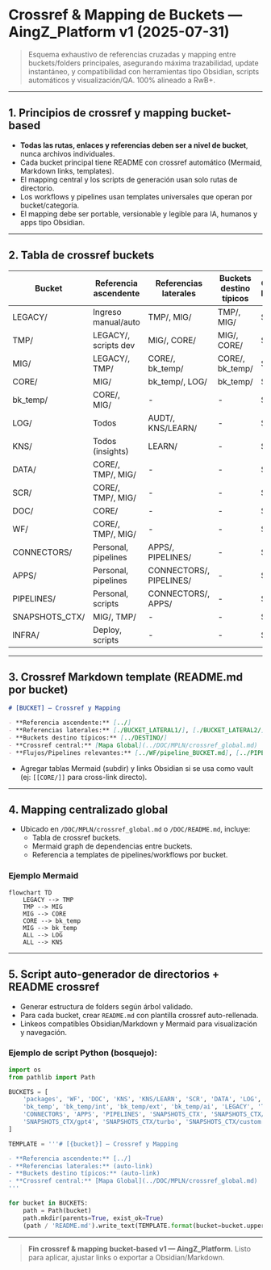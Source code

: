 # Crossref & Mapping de Buckets — AingZ\_Platform v1 (2025-07-31)

> Esquema exhaustivo de referencias cruzadas y mapping entre buckets/folders principales, asegurando máxima trazabilidad, update instantáneo, y compatibilidad con herramientas tipo Obsidian, scripts automáticos y visualización/QA. 100% alineado a RwB+.

---

## 1. Principios de crossref y mapping bucket-based

- **Todas las rutas, enlaces y referencias deben ser a nivel de bucket**, nunca archivos individuales.
- Cada bucket principal tiene README con crossref automático (Mermaid, Markdown links, templates).
- El mapping central y los scripts de generación usan solo rutas de directorio.
- Los workflows y pipelines usan templates universales que operan por bucket/categoría.
- El mapping debe ser portable, versionable y legible para IA, humanos y apps tipo Obsidian.

---

## 2. Tabla de crossref buckets

| Bucket          | Referencia ascendente | Referencias laterales   | Buckets destino típicos | Crossref README |
| --------------- | --------------------- | ----------------------- | ----------------------- | --------------- |
| LEGACY/         | Ingreso manual/auto   | TMP/, MIG/              | TMP/, MIG/              | Sí              |
| TMP/            | LEGACY/, scripts dev  | MIG/, CORE/             | MIG/, CORE/             | Sí              |
| MIG/            | LEGACY/, TMP/         | CORE/, bk_temp/          | CORE/, bk_temp/          | Sí              |
| CORE/           | MIG/                  | bk_temp/, LOG/           | bk_temp/                 | Sí              |
| bk_temp/         | CORE/, MIG/           | -                       | -                       | Sí              |
| LOG/            | Todos                 | AUDT/, KNS/LEARN/       | -                       | Sí              |
| KNS/            | Todos (insights)      | LEARN/                  | -                       | Sí              |
| DATA/           | CORE/, TMP/, MIG/     | -                       | -                       | Sí              |
| SCR/            | CORE/, TMP/, MIG/     | -                       | -                       | Sí              |
| DOC/            | CORE/                 | -                       | -                       | Sí              |
| WF/             | CORE/, TMP/, MIG/     | -                       | -                       | Sí              |
| CONNECTORS/     | Personal, pipelines   | APPS/, PIPELINES/       | -                       | Sí              |
| APPS/           | Personal, pipelines   | CONNECTORS/, PIPELINES/ | -                       | Sí              |
| PIPELINES/      | Personal, scripts     | CONNECTORS/, APPS/      | -                       | Sí              |
| SNAPSHOTS\_CTX/ | MIG/, TMP/            | -                       | -                       | Sí              |
| INFRA/          | Deploy, scripts       | -                       | -                       | Sí              |

---

## 3. Crossref Markdown template (README.md por bucket)

```markdown
# [BUCKET] — Crossref y Mapping

- **Referencia ascendente:** [../]
- **Referencias laterales:** [./BUCKET_LATERAL1/], [./BUCKET_LATERAL2/]
- **Buckets destino típicos:** [../DESTINO/]
- **Crossref central:** [Mapa Global](../DOC/MPLN/crossref_global.md)
- **Flujos/Pipelines relevantes:** [../WF/pipeline_BUCKET.md], [../PIPELINES/pipeline_BUCKET.md]
```

- Agregar tablas Mermaid (subdir) y links Obsidian si se usa como vault (ej: `[[CORE/]]` para cross-link directo).

---

## 4. Mapping centralizado global

- Ubicado en `/DOC/MPLN/crossref_global.md` o `/DOC/README.md`, incluye:
  - Tabla de crossref buckets.
  - Mermaid graph de dependencias entre buckets.
  - Referencia a templates de pipelines/workflows por bucket.

### Ejemplo Mermaid

```mermaid
flowchart TD
    LEGACY --> TMP
    TMP --> MIG
    MIG --> CORE
    CORE --> bk_temp
    MIG --> bk_temp
    ALL --> LOG
    ALL --> KNS
```

---

## 5. Script auto-generador de directorios + README crossref

- Generar estructura de folders según árbol validado.
- Para cada bucket, crear `README.md` con plantilla crossref auto-rellenada.
- Linkeos compatibles Obsidian/Markdown y Mermaid para visualización y navegación.

### Ejemplo de script Python (bosquejo):

```python
import os
from pathlib import Path

BUCKETS = [
    'packages', 'WF', 'DOC', 'KNS', 'KNS/LEARN', 'SCR', 'DATA', 'LOG', 'LOG/AUDT',
    'bk_temp', 'bk_temp/int', 'bk_temp/ext', 'bk_temp/ai', 'LEGACY', 'TMP', 'MIG', 'CORE',
    'CONNECTORS', 'APPS', 'PIPELINES', 'SNAPSHOTS_CTX', 'SNAPSHOTS_CTX/o3',
    'SNAPSHOTS_CTX/gpt4', 'SNAPSHOTS_CTX/turbo', 'SNAPSHOTS_CTX/custom', 'INFRA'
]

TEMPLATE = '''# [{bucket}] — Crossref y Mapping

- **Referencia ascendente:** [../]
- **Referencias laterales:** (auto-link)
- **Buckets destino típicos:** (auto-link)
- **Crossref central:** [Mapa Global](../DOC/MPLN/crossref_global.md)
'''

for bucket in BUCKETS:
    path = Path(bucket)
    path.mkdir(parents=True, exist_ok=True)
    (path / 'README.md').write_text(TEMPLATE.format(bucket=bucket.upper()))
```

---

> **Fin crossref & mapping bucket-based v1 — AingZ\_Platform.** Listo para aplicar, ajustar links o exportar a Obsidian/Markdown.

